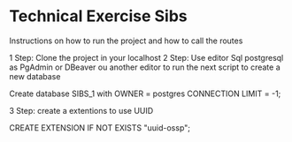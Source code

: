 # Technical Exercise Sibs

Instructions on how to run the project and how to call the routes

1 Step: Clone the project in your localhost
2 Step: Use editor Sql postgresql as PgAdmin or DBeaver ou another editor to run the next script to create a new database

Create database SIBS_1
	with 
		OWNER = postgres
		CONNECTION LIMIT = -1;
    
3 Step: create a extentions to use UUID

CREATE EXTENSION IF NOT EXISTS "uuid-ossp";
